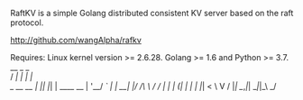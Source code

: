 RaftKV is a simple Golang distributed consistent KV server based on 
the raft protocol.

http://github.com/wangAlpha/rafkv

Requires:
  Linux kernel version >= 2.6.28.
  Golang >= 1.6 and Python >= 3.7.
             __ _   _           
            / _| | | |          
  _ __ __ _| |_| |_| | ____   __
 | '__/ _` |  _| __| |/ /\ \ / /
 | | | (_| | | | |_|   <  \ V / 
 |_|  \__,_|_|  \__|_|\_\  \_/  
